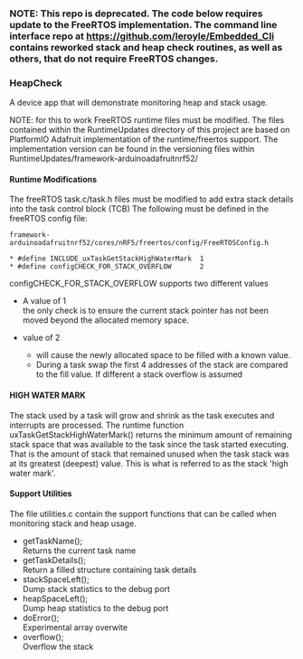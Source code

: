 
### NOTE: This repo is deprecated. The code below requires update to the FreeRTOS implementation. The command line interface repo at https://github.com/leroyle/Embedded_Cli contains reworked stack and heap check routines, as well as others, that do not require FreeRTOS changes.

### HeapCheck
A device app that will demonstrate monitoring heap and stack usage.  

 NOTE: for this to work FreeRTOS runtime files must be modified. The files contained within the RuntimeUpdates directory of this project are based on PlatformIO Adafruit implementation of the runtime/freertos support.
 The implementation version can be found in the versioning files within RuntimeUpdates/framework-arduinoadafruitnrf52/

 #### Runtime Modifications
 The freeRTOS task.c/task.h files must be modified to add extra stack details into the task control block (TCB)
 The following must be defined in the freeRTOS config file:
 ```
 framework-arduinoadafruitnrf52/cores/nRF5/freertos/config/FreeRTOSConfig.h
 ```
 ```
 * #define INCLUDE_uxTaskGetStackHighWaterMark  1
 * #define configCHECK_FOR_STACK_OVERFLOW       2
 ```
 configCHECK_FOR_STACK_OVERFLOW supports two different values

 * A value of 1  
 the only check is to ensure the current stack pointer has not been moved beyond the allocated memory space.

 * value of 2  
    * will cause the newly allocated space to be filled with a known value.  
    * During a task swap the first 4 addresses of the stack are compared to the fill value. If different a stack overflow is assumed  
 

 #### HIGH WATER MARK
 The stack used by a task will grow and shrink as the task executes and interrupts are processed. The runtime function uxTaskGetStackHighWaterMark() returns the minimum
 amount of remaining stack space that was available to the task since the task started executing.  
 That is the amount of stack that remained unused when the task stack was at its greatest (deepest) value. This is what is referred to as the stack 'high water mark'. 
 
 #### Support Utilities
 The file utilities.c contain the support functions that can be called when monitoring stack and heap usage.

* getTaskName();  
Returns the current task name
* getTaskDetails();  
Return a filled structure containing task details
* stackSpaceLeft();  
Dump stack statistics to the debug port
* heapSpaceLeft();  
Dump heap statistics to the debug port
* doError();  
Experimental array overwite 
* overflow();  
Overflow the stack

